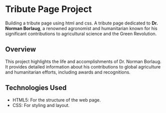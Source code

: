 
# Tribute Page Project
Building a tribute page using html and css.
A tribute page dedicated to **Dr. Norman Borlaug**, a renowned agronomist and humanitarian known for his significant contributions to agricultural science and the Green Revolution.

## Overview

This project highlights the life and accomplishments of Dr. Norman Borlaug. It provides detailed information about his contributions to global agriculture and humanitarian efforts, including awards and recognitions.

## Technologies Used

- HTML5: For the structure of the web page.
- CSS: For styling and layout.

